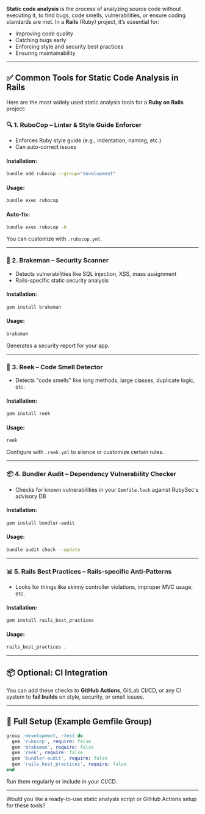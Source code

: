**Static code analysis** is the process of analyzing source code without executing it, to find bugs, code smells, vulnerabilities, or ensure coding standards are met. In a **Rails** (Ruby) project, it’s essential for:

- Improving code quality
- Catching bugs early
- Enforcing style and security best practices
- Ensuring maintainability

---

## ✅ Common Tools for Static Code Analysis in Rails

Here are the most widely used static analysis tools for a **Ruby on Rails** project:

### 🔍 1. **RuboCop** – Linter & Style Guide Enforcer
- Enforces Ruby style guide (e.g., indentation, naming, etc.)
- Can auto-correct issues

#### Installation:
```bash
bundle add rubocop --group="development"
```

#### Usage:
```bash
bundle exec rubocop
```

#### Auto-fix:
```bash
bundle exec rubocop -A
```

You can customize with `.rubocop.yml`.

---

### 🔐 2. **Brakeman** – Security Scanner
- Detects vulnerabilities like SQL injection, XSS, mass assignment
- Rails-specific static security analysis

#### Installation:
```bash
gem install brakeman
```

#### Usage:
```bash
brakeman
```

Generates a security report for your app.

---

### 🧪 3. **Reek** – Code Smell Detector
- Detects "code smells" like long methods, large classes, duplicate logic, etc.

#### Installation:
```bash
gem install reek
```

#### Usage:
```bash
reek
```

Configure with `.reek.yml` to silence or customize certain rules.

---

### 📦 4. **Bundler Audit** – Dependency Vulnerability Checker
- Checks for known vulnerabilities in your `Gemfile.lock` against RubySec's advisory DB

#### Installation:
```bash
gem install bundler-audit
```

#### Usage:
```bash
bundle audit check --update
```

---

### 📊 5. **Rails Best Practices** – Rails-specific Anti-Patterns
- Looks for things like skinny controller violations, improper MVC usage, etc.

#### Installation:
```bash
gem install rails_best_practices
```

#### Usage:
```bash
rails_best_practices .
```

---

## 📦 Optional: CI Integration

You can add these checks to **GitHub Actions**, GitLab CI/CD, or any CI system to **fail builds** on style, security, or smell issues.

---

## 🧰 Full Setup (Example Gemfile Group)

```ruby
group :development, :test do
  gem 'rubocop', require: false
  gem 'brakeman', require: false
  gem 'reek', require: false
  gem 'bundler-audit', require: false
  gem 'rails_best_practices', require: false
end
```

Run them regularly or include in your CI/CD.

---

Would you like a ready-to-use static analysis script or GitHub Actions setup for these tools?